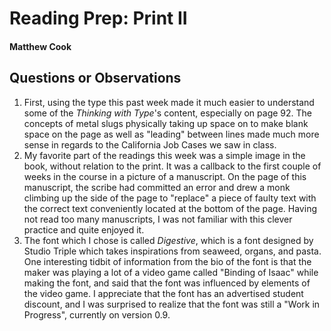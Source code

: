 # Reading Prep: Print II

#### Matthew Cook

## Questions or Observations

1. First, using the type this past week made it much easier to understand some of the *Thinking with Type*'s content, especially on page 92. The concepts of metal slugs physically taking up space on to make blank space on the page as well as "leading" between lines made much more sense in regards to the California Job Cases we saw in class.
2. My favorite part of the readings this week was a simple image in the book, without relation to the print. It was a callback to the first couple of weeks in the course in a picture of a manuscript. On the page of this manuscript, the scribe had committed an error and drew a monk climbing up the side of the page to "replace" a piece of faulty text with the correct text conveniently located at the bottom of the page. Having not read too many manuscripts, I was not familiar with this clever practice and quite enjoyed it.
3. The font which I chose is called *Digestive*, which is a font designed by Studio Triple which takes inspirations from seaweed, organs, and pasta. One interesting tidbit of information from the bio of the font is that the maker was playing a lot of a video game called "Binding of Isaac" while making the font, and said that the font was influenced by elements of the video game. I appreciate that the font has an advertised student discount, and I was surprised to realize that the font was still a "Work in Progress", currently on version 0.9.